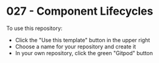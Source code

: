 # 027 - Component Lifecycles

To use this repository:
- Click the "Use this template" button in the upper right
- Choose a name for your repository and create it
- In your own repository, click the green "Gitpod" button
